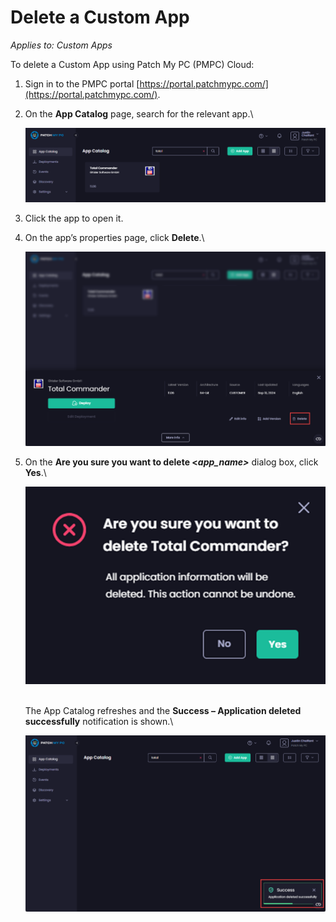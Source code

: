 # Delete a Custom App

_Applies to: Custom Apps_

To delete a Custom App using Patch My PC (PMPC) Cloud:

1. Sign in to the PMPC portal [https://portal.patchmypc.com/](https://portal.patchmypc.com/).
2.  On the <strong>App Catalog</strong> page, search for the relevant app.\


    ![Searching for your Custom App](/_images/image-(468).png "Searching for your Custom App")


3. Click the app to open it.
4.  On the app’s properties page, click <strong>Delete</strong>.\


    ![Clicking “Delete”](/_images/image-(469).png "Clicking “Delete”")


5.  On the <strong>Are you sure you want to delete <</strong>_<strong>app\_name></strong>_ dialog box, click <strong>Yes</strong>.\


    ![](/_images/image-(470).png "")

    \
    The App Catalog refreshes and the <strong>Success – Application deleted successfully</strong> notification is shown.\


    ![“Success – Application deleted successfully” notification](/_images/image-(471).png "“Success – Application deleted successfully” notification")